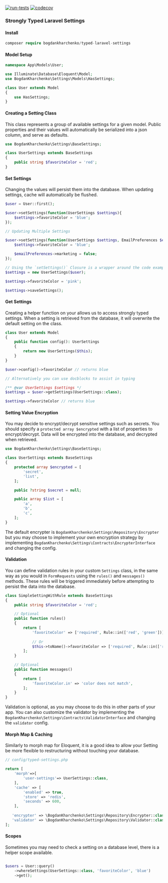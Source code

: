 [![run-tests](https://github.com/bogdankharchenko/typed-laravel-settings/actions/workflows/run-tests.yml/badge.svg?branch=main)](https://github.com/bogdankharchenko/typed-laravel-settings/actions/workflows/run-tests.yml)
[![codecov](https://codecov.io/gh/bogdankharchenko/typed-laravel-settings/branch/main/graph/badge.svg?token=8OSEIM0L18)](https://codecov.io/gh/bogdankharchenko/typed-laravel-settings)

### Strongly Typed Laravel Settings

#### Install

```php
composer require bogdankharchenko/typed-laravel-settings
```

#### Model Setup

```php
namespace App\Models\User;

use Illuminate\Database\Eloquent\Model;
use BogdanKharchenko\Settings\Models\HasSettings;

class User extends Model
{
    use HasSettings;    
}
```

#### Creating a Setting Class

This class represents a group of available settings for a given model.
Public properties and their values will automatically be serialized into a json column, and serve as defaults.

```php
use BogdanKharchenko\Settings\BaseSettings;

class UserSettings extends BaseSettings
{
    public string $favoriteColor = 'red';
}
```

#### Set Settings

Changing the values will persist them into the database. When updating settings, cache will automatically be flushed.

```php
$user = User::first();

$user->setSettings(function(UserSettings $settings){
    $settings->favoriteColor = 'blue';
});

// Updating Multiple Settings

$user->setSettings(function(UserSettings $settings, EmailPreferences $emailPreferences){
    $settings->favoriteColor = 'blue';

    $emailPreferences->marketing = false;
});

// Using the `setSettings()` Closure is a wrapper around the code example below.
$settings = new UserSettings($user);

$settings->favoriteColor = 'pink';

$settings->saveSettings();


```

#### Get Settings

Creating a helper function on your allows us to access strongly typed settings.
When a setting is retrieved from the database, it will overwrite the default setting on the class.


```php
class User extends Model 
{
    public function config(): UserSettings
    {
        return new UserSettings($this);      
    }
}

$user->config()->favoriteColor // returns blue

// Alternatively you can use docblocks to assist in typing

/** @var UserSettings $settings */
$settings = $user->getSettings(UserSettings::class);

$settings->favoriteColor // returns blue

```

#### Setting Value Encryption
You may decide to encrypt/decrypt sensitive settings such as secrets.   You should specify a `protected array $encrypted` with a list of properties to encrypt/decrypt. Data will be encrypted into the database, and decrypted when retrieved.
```php
use BogdanKharchenko\Settings\BaseSettings;

class UserSettings extends BaseSettings
{
    protected array $encrypted = [
        'secret',
        'list',
    ];

    public ?string $secret = null;

    public array $list = [
        'a',
        'b',
        'c',
    ];
}
```
The default encrypter is `BogdanKharchenko\Settings\Repository\Encrypter` but you may choose to implement your own encryption strategy by implementing `BogdanKharchenko\Settings\Contracts\EncrypterInterface` and changing the config.

#### Validation
You can define validation rules in your custom `Settings` class, in the same way as you would in `FormRequests` using the `rules()` and `messages()` methods. These rules will be triggered immediately before attempting to persist the data into the database.
```php
class SimpleSettingWithRule extends BaseSettings
{
    public string $favoriteColor = 'red';

    // Optional
    public function rules()
    {
        return [
            'favoriteColor' => ['required', Rule::in(['red', 'green'])],
            
            // Or
            $this->toName()->favoriteColor => ['required', Rule::in(['red', 'green'])],
        ];
    }

    // Optional 
    public function messages()
    {
        return [
            'favoriteColor.in' => 'color does not match',
        ];
    }
}
```
Validation is optional, as you may choose to do this in other parts of your app.  You can also customize the validator by implementing the `BogdanKharchenko\Settings\Contracts\ValidatorInterface` and changing the `validator` config.

#### Morph Map & Caching
Similarly to morph map for Eloquent, it is a good idea to allow your Setting be more flexible to restructuring without touching your database.
```php
// config/typed-settings.php

return [
    'morph'=>[
        'user-settings'=> UserSettings::class,
    ],
    'cache' => [
        'enabled' => true,
        'store' => 'redis',
        'seconds' => 600,
    ],
    
   'encrypter' => \BogdanKharchenko\Settings\Repository\Encrypter::class,
   'validator' => \BogdanKharchenko\Settings\Repository\Validator::class,
];
```

#### Scopes

Sometimes you may need to check a setting on a database level, there is a helper scope available.

```php

$users = User::query()
    ->whereSettings(UserSettings::class, 'favoriteColor', 'blue')
    ->get();
```
